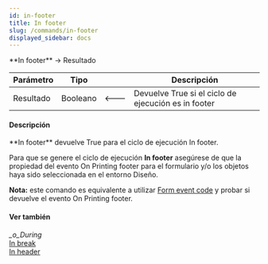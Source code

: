 ```yaml
---
id: in-footer
title: In footer
slug: /commands/in-footer
displayed_sidebar: docs
---
```


<!--REF #_command_.In footer.Syntax-->**In footer**  -> Resultado<!-- END REF-->
<!--REF #_command_.In footer.Params-->
| Parámetro | Tipo |  | Descripción |
| --- | --- | --- | --- |
| Resultado | Booleano | &#x1F850; | Devuelve True si el ciclo de ejecución es in footer |

<!-- END REF-->

#### Descripción 

<!--REF #_command_.In footer.Summary-->**In footer** devuelve True para el ciclo de ejecución In footer.<!-- END REF-->

Para que se genere el ciclo de ejecución **In footer** asegúrese de que la propiedad del evento On Printing footer para el formulario y/o los objetos haya sido seleccionada en el entorno Diseño.

**Nota:** este comando es equivalente a utilizar [Form event code](form-event-code.md) y probar si devuelve el evento On Printing footer.

#### Ver también 

*\_o\_During*  
[In break](in-break.md)  
[In header](in-header.md)  